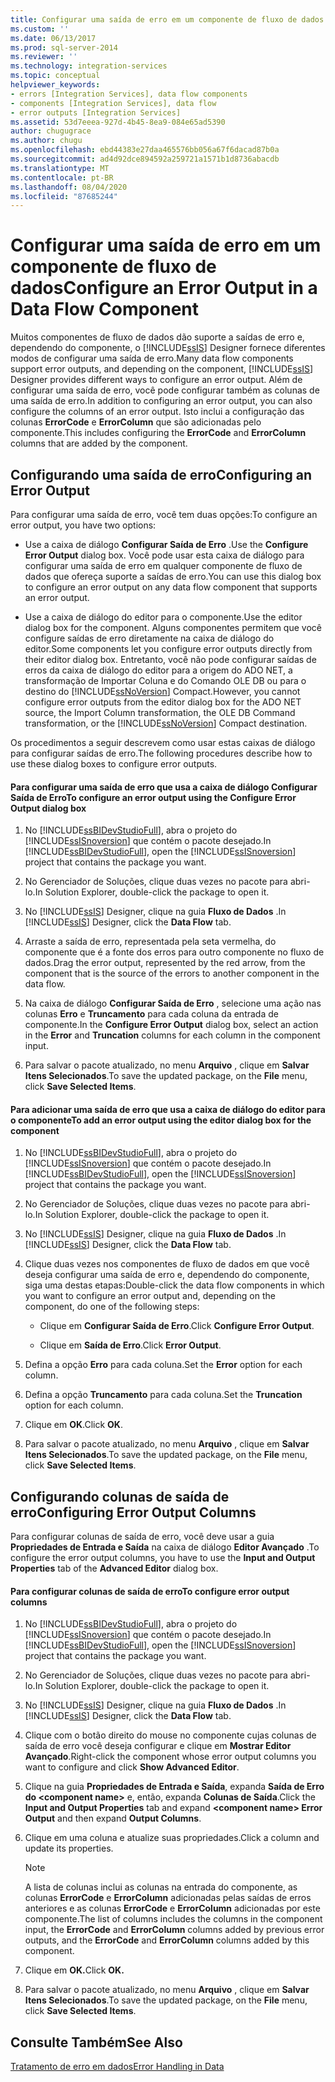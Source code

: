 ```yaml
---
title: Configurar uma saída de erro em um componente de fluxo de dados | Microsoft Docs
ms.custom: ''
ms.date: 06/13/2017
ms.prod: sql-server-2014
ms.reviewer: ''
ms.technology: integration-services
ms.topic: conceptual
helpviewer_keywords:
- errors [Integration Services], data flow components
- components [Integration Services], data flow
- error outputs [Integration Services]
ms.assetid: 53d7eeea-927d-4b45-8ea9-084e65ad5390
author: chugugrace
ms.author: chugu
ms.openlocfilehash: ebd44383e27daa465576bb056a67f6dacad87b0a
ms.sourcegitcommit: ad4d92dce894592a259721a1571b1d8736abacdb
ms.translationtype: MT
ms.contentlocale: pt-BR
ms.lasthandoff: 08/04/2020
ms.locfileid: "87685244"
---
```

# <a name="configure-an-error-output-in-a-data-flow-component"></a><span data-ttu-id="fe4d2-102">Configurar uma saída de erro em um componente de fluxo de dados</span><span class="sxs-lookup"><span data-stu-id="fe4d2-102">Configure an Error Output in a Data Flow Component</span></span>
  <span data-ttu-id="fe4d2-103">Muitos componentes de fluxo de dados dão suporte a saídas de erro e, dependendo do componente, o [!INCLUDE[ssIS](../includes/ssis-md.md)] Designer fornece diferentes modos de configurar uma saída de erro.</span><span class="sxs-lookup"><span data-stu-id="fe4d2-103">Many data flow components support error outputs, and depending on the component, [!INCLUDE[ssIS](../includes/ssis-md.md)] Designer provides different ways to configure an error output.</span></span> <span data-ttu-id="fe4d2-104">Além de configurar uma saída de erro, você pode configurar também as colunas de uma saída de erro.</span><span class="sxs-lookup"><span data-stu-id="fe4d2-104">In addition to configuring an error output, you can also configure the columns of an error output.</span></span> <span data-ttu-id="fe4d2-105">Isto inclui a configuração das colunas **ErrorCode** e **ErrorColumn** que são adicionadas pelo componente.</span><span class="sxs-lookup"><span data-stu-id="fe4d2-105">This includes configuring the **ErrorCode** and **ErrorColumn** columns that are added by the component.</span></span>  
  
## <a name="configuring-an-error-output"></a><span data-ttu-id="fe4d2-106">Configurando uma saída de erro</span><span class="sxs-lookup"><span data-stu-id="fe4d2-106">Configuring an Error Output</span></span>  
 <span data-ttu-id="fe4d2-107">Para configurar uma saída de erro, você tem duas opções:</span><span class="sxs-lookup"><span data-stu-id="fe4d2-107">To configure an error output, you have two options:</span></span>  
  
-   <span data-ttu-id="fe4d2-108">Use a caixa de diálogo **Configurar Saída de Erro** .</span><span class="sxs-lookup"><span data-stu-id="fe4d2-108">Use the **Configure Error Output** dialog box.</span></span> <span data-ttu-id="fe4d2-109">Você pode usar esta caixa de diálogo para configurar uma saída de erro em qualquer componente de fluxo de dados que ofereça suporte a saídas de erro.</span><span class="sxs-lookup"><span data-stu-id="fe4d2-109">You can use this dialog box to configure an error output on any data flow component that supports an error output.</span></span>  
  
-   <span data-ttu-id="fe4d2-110">Use a caixa de diálogo do editor para o componente.</span><span class="sxs-lookup"><span data-stu-id="fe4d2-110">Use the editor dialog box for the component.</span></span> <span data-ttu-id="fe4d2-111">Alguns componentes permitem que você configure saídas de erro diretamente na caixa de diálogo do editor.</span><span class="sxs-lookup"><span data-stu-id="fe4d2-111">Some components let you configure error outputs directly from their editor dialog box.</span></span> <span data-ttu-id="fe4d2-112">Entretanto, você não pode configurar saídas de erros da caixa de diálogo do editor para a origem do ADO NET, a transformação de Importar Coluna e do Comando OLE DB ou para o destino do [!INCLUDE[ssNoVersion](../includes/ssnoversion-md.md)] Compact.</span><span class="sxs-lookup"><span data-stu-id="fe4d2-112">However, you cannot configure error outputs from the editor dialog box for the ADO NET source, the Import Column transformation, the OLE DB Command transformation, or the [!INCLUDE[ssNoVersion](../includes/ssnoversion-md.md)] Compact destination.</span></span>  
  
 <span data-ttu-id="fe4d2-113">Os procedimentos a seguir descrevem como usar estas caixas de diálogo para configurar saídas de erro.</span><span class="sxs-lookup"><span data-stu-id="fe4d2-113">The following procedures describe how to use these dialog boxes to configure error outputs.</span></span>  
  
#### <a name="to-configure-an-error-output-using-the-configure-error-output-dialog-box"></a><span data-ttu-id="fe4d2-114">Para configurar uma saída de erro que usa a caixa de diálogo Configurar Saída de Erro</span><span class="sxs-lookup"><span data-stu-id="fe4d2-114">To configure an error output using the Configure Error Output dialog box</span></span>  
  
1.  <span data-ttu-id="fe4d2-115">No [!INCLUDE[ssBIDevStudioFull](../includes/ssbidevstudiofull-md.md)], abra o projeto do [!INCLUDE[ssISnoversion](../includes/ssisnoversion-md.md)] que contém o pacote desejado.</span><span class="sxs-lookup"><span data-stu-id="fe4d2-115">In [!INCLUDE[ssBIDevStudioFull](../includes/ssbidevstudiofull-md.md)], open the [!INCLUDE[ssISnoversion](../includes/ssisnoversion-md.md)] project that contains the package you want.</span></span>  
  
2.  <span data-ttu-id="fe4d2-116">No Gerenciador de Soluções, clique duas vezes no pacote para abri-lo.</span><span class="sxs-lookup"><span data-stu-id="fe4d2-116">In Solution Explorer, double-click the package to open it.</span></span>  
  
3.  <span data-ttu-id="fe4d2-117">No [!INCLUDE[ssIS](../includes/ssis-md.md)] Designer, clique na guia **Fluxo de Dados** .</span><span class="sxs-lookup"><span data-stu-id="fe4d2-117">In [!INCLUDE[ssIS](../includes/ssis-md.md)] Designer, click the **Data Flow** tab.</span></span>  
  
4.  <span data-ttu-id="fe4d2-118">Arraste a saída de erro, representada pela seta vermelha, do componente que é a fonte dos erros para outro componente no fluxo de dados.</span><span class="sxs-lookup"><span data-stu-id="fe4d2-118">Drag the error output, represented by the red arrow, from the component that is the source of the errors to another component in the data flow.</span></span>  
  
5.  <span data-ttu-id="fe4d2-119">Na caixa de diálogo **Configurar Saída de Erro** , selecione uma ação nas colunas **Erro** e **Truncamento** para cada coluna da entrada de componente.</span><span class="sxs-lookup"><span data-stu-id="fe4d2-119">In the **Configure Error Output** dialog box, select an action in the **Error** and **Truncation** columns for each column in the component input.</span></span>  
  
6.  <span data-ttu-id="fe4d2-120">Para salvar o pacote atualizado, no menu **Arquivo** , clique em **Salvar Itens Selecionados**.</span><span class="sxs-lookup"><span data-stu-id="fe4d2-120">To save the updated package, on the **File** menu, click **Save Selected Items**.</span></span>  
  
#### <a name="to-add-an-error-output-using-the-editor-dialog-box-for-the-component"></a><span data-ttu-id="fe4d2-121">Para adicionar uma saída de erro que usa a caixa de diálogo do editor para o componente</span><span class="sxs-lookup"><span data-stu-id="fe4d2-121">To add an error output using the editor dialog box for the component</span></span>  
  
1.  <span data-ttu-id="fe4d2-122">No [!INCLUDE[ssBIDevStudioFull](../includes/ssbidevstudiofull-md.md)], abra o projeto do [!INCLUDE[ssISnoversion](../includes/ssisnoversion-md.md)] que contém o pacote desejado.</span><span class="sxs-lookup"><span data-stu-id="fe4d2-122">In [!INCLUDE[ssBIDevStudioFull](../includes/ssbidevstudiofull-md.md)], open the [!INCLUDE[ssISnoversion](../includes/ssisnoversion-md.md)] project that contains the package you want.</span></span>  
  
2.  <span data-ttu-id="fe4d2-123">No Gerenciador de Soluções, clique duas vezes no pacote para abri-lo.</span><span class="sxs-lookup"><span data-stu-id="fe4d2-123">In Solution Explorer, double-click the package to open it.</span></span>  
  
3.  <span data-ttu-id="fe4d2-124">No [!INCLUDE[ssIS](../includes/ssis-md.md)] Designer, clique na guia **Fluxo de Dados** .</span><span class="sxs-lookup"><span data-stu-id="fe4d2-124">In [!INCLUDE[ssIS](../includes/ssis-md.md)] Designer, click the **Data Flow** tab.</span></span>  
  
4.  <span data-ttu-id="fe4d2-125">Clique duas vezes nos componentes de fluxo de dados em que você deseja configurar uma saída de erro e, dependendo do componente, siga uma destas etapas:</span><span class="sxs-lookup"><span data-stu-id="fe4d2-125">Double-click the data flow components in which you want to configure an error output and, depending on the component, do one of the following steps:</span></span>  
  
    -   <span data-ttu-id="fe4d2-126">Clique em **Configurar Saída de Erro**.</span><span class="sxs-lookup"><span data-stu-id="fe4d2-126">Click **Configure Error Output**.</span></span>  
  
    -   <span data-ttu-id="fe4d2-127">Clique em **Saída de Erro**.</span><span class="sxs-lookup"><span data-stu-id="fe4d2-127">Click **Error Output**.</span></span>  
  
5.  <span data-ttu-id="fe4d2-128">Defina a opção **Erro** para cada coluna.</span><span class="sxs-lookup"><span data-stu-id="fe4d2-128">Set the **Error** option for each column.</span></span>  
  
6.  <span data-ttu-id="fe4d2-129">Defina a opção **Truncamento** para cada coluna.</span><span class="sxs-lookup"><span data-stu-id="fe4d2-129">Set the **Truncation** option for each column.</span></span>  
  
7.  <span data-ttu-id="fe4d2-130">Clique em **OK**.</span><span class="sxs-lookup"><span data-stu-id="fe4d2-130">Click **OK**.</span></span>  
  
8.  <span data-ttu-id="fe4d2-131">Para salvar o pacote atualizado, no menu **Arquivo** , clique em **Salvar Itens Selecionados**.</span><span class="sxs-lookup"><span data-stu-id="fe4d2-131">To save the updated package, on the **File** menu, click **Save Selected Items**.</span></span>  
  
## <a name="configuring-error-output-columns"></a><span data-ttu-id="fe4d2-132">Configurando colunas de saída de erro</span><span class="sxs-lookup"><span data-stu-id="fe4d2-132">Configuring Error Output Columns</span></span>  
 <span data-ttu-id="fe4d2-133">Para configurar colunas de saída de erro, você deve usar a guia **Propriedades de Entrada e Saída** na caixa de diálogo **Editor Avançado** .</span><span class="sxs-lookup"><span data-stu-id="fe4d2-133">To configure the error output columns, you have to use the **Input and Output Properties** tab of the **Advanced Editor** dialog box.</span></span>  
  
#### <a name="to-configure-error-output-columns"></a><span data-ttu-id="fe4d2-134">Para configurar colunas de saída de erro</span><span class="sxs-lookup"><span data-stu-id="fe4d2-134">To configure error output columns</span></span>  
  
1.  <span data-ttu-id="fe4d2-135">No [!INCLUDE[ssBIDevStudioFull](../includes/ssbidevstudiofull-md.md)], abra o projeto do [!INCLUDE[ssISnoversion](../includes/ssisnoversion-md.md)] que contém o pacote desejado.</span><span class="sxs-lookup"><span data-stu-id="fe4d2-135">In [!INCLUDE[ssBIDevStudioFull](../includes/ssbidevstudiofull-md.md)], open the [!INCLUDE[ssISnoversion](../includes/ssisnoversion-md.md)] project that contains the package you want.</span></span>  
  
2.  <span data-ttu-id="fe4d2-136">No Gerenciador de Soluções, clique duas vezes no pacote para abri-lo.</span><span class="sxs-lookup"><span data-stu-id="fe4d2-136">In Solution Explorer, double-click the package to open it.</span></span>  
  
3.  <span data-ttu-id="fe4d2-137">No [!INCLUDE[ssIS](../includes/ssis-md.md)] Designer, clique na guia **Fluxo de Dados** .</span><span class="sxs-lookup"><span data-stu-id="fe4d2-137">In [!INCLUDE[ssIS](../includes/ssis-md.md)] Designer, click the **Data Flow** tab.</span></span>  
  
4.  <span data-ttu-id="fe4d2-138">Clique com o botão direito do mouse no componente cujas colunas de saída de erro você deseja configurar e clique em **Mostrar Editor Avançado**.</span><span class="sxs-lookup"><span data-stu-id="fe4d2-138">Right-click the component whose error output columns you want to configure and click **Show Advanced Editor**.</span></span>  
  
5.  <span data-ttu-id="fe4d2-139">Clique na guia **Propriedades de Entrada e Saída**, expanda **Saída de Erro do \<component name>** e, então, expanda **Colunas de Saída**.</span><span class="sxs-lookup"><span data-stu-id="fe4d2-139">Click the **Input and Output Properties** tab and expand **\<component name> Error Output** and then expand **Output Columns**.</span></span>  
  
6.  <span data-ttu-id="fe4d2-140">Clique em uma coluna e atualize suas propriedades.</span><span class="sxs-lookup"><span data-stu-id="fe4d2-140">Click a column and update its properties.</span></span>  
  
    > [!NOTE]  
    >  <span data-ttu-id="fe4d2-141">A lista de colunas inclui as colunas na entrada do componente, as colunas **ErrorCode** e **ErrorColumn** adicionadas pelas saídas de erros anteriores e as colunas **ErrorCode** e **ErrorColumn** adicionadas por este componente.</span><span class="sxs-lookup"><span data-stu-id="fe4d2-141">The list of columns includes the columns in the component input, the **ErrorCode** and **ErrorColumn** columns added by previous error outputs, and the **ErrorCode** and **ErrorColumn** columns added by this component.</span></span>  
  
7.  <span data-ttu-id="fe4d2-142">Clique em **OK.**</span><span class="sxs-lookup"><span data-stu-id="fe4d2-142">Click **OK.**</span></span>  
  
8.  <span data-ttu-id="fe4d2-143">Para salvar o pacote atualizado, no menu **Arquivo** , clique em **Salvar Itens Selecionados**.</span><span class="sxs-lookup"><span data-stu-id="fe4d2-143">To save the updated package, on the **File** menu, click **Save Selected Items**.</span></span>  
  
## <a name="see-also"></a><span data-ttu-id="fe4d2-144">Consulte Também</span><span class="sxs-lookup"><span data-stu-id="fe4d2-144">See Also</span></span>  
 [<span data-ttu-id="fe4d2-145">Tratamento de erro em dados</span><span class="sxs-lookup"><span data-stu-id="fe4d2-145">Error Handling in Data</span></span>](data-flow/error-handling-in-data.md)  
  
  
